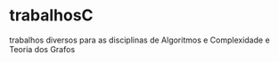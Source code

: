 # trabalhosC
trabalhos diversos para as disciplinas de Algoritmos e Complexidade e Teoria dos Grafos
